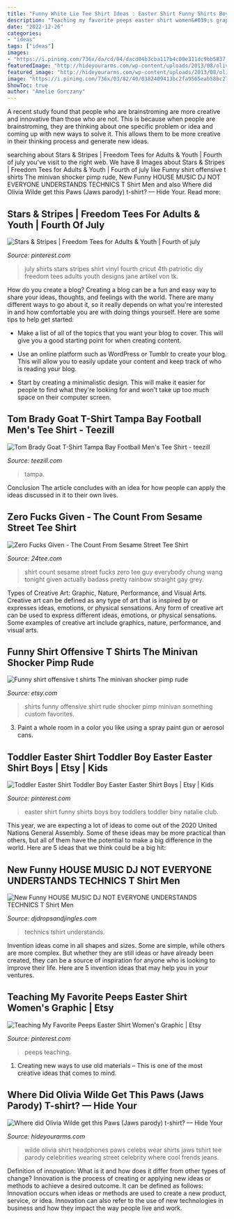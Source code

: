 ```yaml
---
title: "Funny White Lie Tee Shirt Ideas : Easter Shirt Funny Shirts Boys Boy Toddlers Toddler Biny Natalie Club"
description: "Teaching my favorite peeps easter shirt women&#039;s graphic"
date: "2022-12-26"
categories:
- "ideas"
tags: ["ideas"]
images:
- "https://i.pinimg.com/736x/da/cd/04/dacd04b3cba117b4c00e311dc9bb5837.jpg"
featuredImage: "http://hideyourarms.com/wp-content/uploads/2013/08/olivia_wilde_tshirt_walk.jpg"
featured_image: "http://hideyourarms.com/wp-content/uploads/2013/08/olivia_wilde_tshirt_walk.jpg"
image: "https://i.pinimg.com/736x/03/82/40/0382409413bc2fa9565eab58bc277d5e.jpg"
ShowToc: true
author: "Amelie Gorczany"
---
```



A recent study found that people who are brainstroming are more creative and innovative than those who are not. This is because when people are brainstroming, they are thinking about one specific problem or idea and coming up with new ways to solve it. This allows them to be more creative in their thinking process and generate new ideas.

	

		
searching about Stars &amp; Stripes | Freedom Tees for Adults &amp; Youth | Fourth of july you've visit to the right web. We have 8 Images about Stars &amp; Stripes | Freedom Tees for Adults &amp; Youth | Fourth of july like Funny shirt offensive t shirts The minivan shocker pimp rude, New Funny HOUSE MUSIC DJ NOT EVERYONE UNDERSTANDS TECHNICS T Shirt Men and also Where did Olivia Wilde get this Paws (Jaws parody) t-shirt? — Hide Your. Read more:
		
    
## Stars &amp; Stripes | Freedom Tees For Adults &amp; Youth | Fourth Of July

<img loading=lazy src="https://i.pinimg.com/736x/03/82/40/0382409413bc2fa9565eab58bc277d5e.jpg" onerror="this.onerror=null;this.src='https://tse1.mm.bing.net/th?id=OIP.h2gfSMek8QkGaZv5OAMNfwHaJ4&amp;pid=15.1';" alt="Stars &amp; Stripes | Freedom Tees for Adults &amp; Youth | Fourth of july">

_Source: pinterest.com_

>july shirts stars stripes shirt vinyl fourth cricut 4th patriotic diy freedom tees adults youth designs jane artikel von tk. 

	

How do you create a blog?
Creating a blog can be a fun and easy way to share your ideas, thoughts, and feelings with the world. There are many different ways to go about it, so it really depends on what you're interested in and how comfortable you are with doing things yourself. Here are some tips to help get started: 
- Make a list of all of the topics that you want your blog to cover. This will give you a good starting point for when creating content.

- Use an online platform such as WordPress or Tumblr to create your blog. This will allow you to easily update your content and keep track of who is reading your blog.

- Start by creating a minimalistic design. This will make it easier for people to find what they're looking for and won't take up too much space on their computer screen.

    
## Tom Brady Goat T-Shirt Tampa Bay Football Men&#039;s Tee Shirt - Teezill

<img loading=lazy src="https://teezill.com/wp-content/uploads/2020/04/Tom-Brady-Goat-T-Shirt-Tampa-Bay-Football-Mens-Tee-Shirt.jpg" onerror="this.onerror=null;this.src='https://tse4.mm.bing.net/th?id=OIP.OLxfjwdTIN4qVuuoKqoD9wHaFw&amp;pid=15.1';" alt="Tom Brady Goat T-Shirt Tampa Bay Football Men&#039;s Tee Shirt - teezill">

_Source: teezill.com_

>tampa. 

	

Conclusion
The article concludes with an idea for how people can apply the ideas discussed in it to their own lives.

    
## Zero Fucks Given - The Count From Sesame Street Tee Shirt

<img loading=lazy src="http://www.24tee.com/image/cache/data/images/zero-fucks-given-the-count-from-sesame-street-tee-shirt-a31883-650x650.jpg" onerror="this.onerror=null;this.src='https://tse1.mm.bing.net/th?id=OIP.UvqBIGXM3eWLYVKJ1idwAgHaHa&amp;pid=15.1';" alt="Zero Fucks Given - The Count From Sesame Street Tee Shirt">

_Source: 24tee.com_

>shirt count sesame street fucks zero tee guy everybody chung wang tonight given actually badass pretty rainbow straight gay grey. 

	

Types of Creative Art: Graphic, Nature, Performance, and Visual Arts.
Creative art can be defined as any type of art that is inspired by or expresses ideas, emotions, or physical sensations. Any form of creative art can be used to express different ideas, emotions, or physical sensations. Some examples of creative art include graphics, nature, performance, and visual arts.

    
## Funny Shirt Offensive T Shirts The Minivan Shocker Pimp Rude

<img loading=lazy src="https://img.etsystatic.com/il/a4f209/563787463/il_570xN.563787463_h367.jpg?version=0" onerror="this.onerror=null;this.src='https://tse4.mm.bing.net/th?id=OIP.ntA7gvwHMJ8qLSfNXn07XwHaHa&amp;pid=15.1';" alt="Funny shirt offensive t shirts The minivan shocker pimp rude">

_Source: etsy.com_

>shirts funny offensive shirt rude shocker pimp minivan something custom favorites. 

	

3. Paint a whole room in a color you like using a spray paint gun or aerosol cans.

    
## Toddler Easter Shirt Toddler Boy Easter Easter Shirt Boys | Etsy | Kids

<img loading=lazy src="https://i.pinimg.com/736x/da/cd/04/dacd04b3cba117b4c00e311dc9bb5837.jpg" onerror="this.onerror=null;this.src='https://tse4.mm.bing.net/th?id=OIP.skScWpIviI9iUmxW5GzOewHaID&amp;pid=15.1';" alt="Toddler Easter Shirt Toddler Boy Easter Easter Shirt Boys | Etsy | Kids">

_Source: pinterest.com_

>easter shirt funny shirts boys boy toddlers toddler biny natalie club. 

	

This year, we are expecting a lot of ideas to come out of the 2020 United Nations General Assembly. Some of these ideas may be more practical than others, but all of them have the potential to make a big difference in the world. Here are 5 ideas that we think could be a big hit:

    
## New Funny HOUSE MUSIC DJ NOT EVERYONE UNDERSTANDS TECHNICS T Shirt Men

<img loading=lazy src="https://djdropsandjingles.com/wp-content/uploads/2017/08/New-Funny-HOUSE-MUSIC-DJ-NOT-EVERYONE-UNDERSTANDS-TECHNICS-T-Shirt-Men-Funny-Tshirt-Man-4.jpg" onerror="this.onerror=null;this.src='https://tse2.mm.bing.net/th?id=OIP.G335bFq8echa5tyDNo7JVgHaHa&amp;pid=15.1';" alt="New Funny HOUSE MUSIC DJ NOT EVERYONE UNDERSTANDS TECHNICS T Shirt Men">

_Source: djdropsandjingles.com_

>technics tshirt understands. 

	

Invention ideas come in all shapes and sizes. Some are simple, while others are more complex. But whether they are still ideas or have already been created, they can be a source of inspiration for anyone who is looking to improve their life. Here are 5 invention ideas that may help you in your ventures.

    
## Teaching My Favorite Peeps Easter Shirt Women&#039;s Graphic | Etsy

<img loading=lazy src="https://i.pinimg.com/736x/e2/4e/72/e24e724dbb266c4703fe4f9fce048bb7.jpg" onerror="this.onerror=null;this.src='https://tse1.mm.bing.net/th?id=OIP.xU8iGH3jsQ9dAF5rdBPrkAHaHE&amp;pid=15.1';" alt="Teaching My Favorite Peeps Easter Shirt Women&#039;s Graphic | Etsy">

_Source: pinterest.com_

>peeps teaching. 

	

1. Creating new ways to use old materials – This is one of the most creative ideas that comes to mind.

    
## Where Did Olivia Wilde Get This Paws (Jaws Parody) T-shirt? — Hide Your

<img loading=lazy src="http://hideyourarms.com/wp-content/uploads/2013/08/olivia_wilde_tshirt_walk.jpg" onerror="this.onerror=null;this.src='https://tse4.mm.bing.net/th?id=OIP.vFqFQ8UjNsZ9fCMTTv2pGAHaJg&amp;pid=15.1';" alt="Where did Olivia Wilde get this Paws (Jaws parody) t-shirt? — Hide Your">

_Source: hideyourarms.com_

>wilde olivia shirt headphones paws celebs wear shirts jaws tshirt tee parody celebrities wearing street celebrity where cool frends jeans. 

	

Definition of innovation: What is it and how does it differ from other types of change?
Innovation is the process of creating or applying new ideas or methods to achieve a desired outcome. It can be defined as follows: 
Innovation occurs when ideas or methods are used to create a new product, service, or idea. Innovation can also refer to the use of new technologies in business and how they impact the way people live and work.

